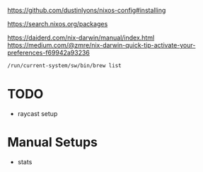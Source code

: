 https://github.com/dustinlyons/nixos-config#installing

https://search.nixos.org/packages

https://daiderd.com/nix-darwin/manual/index.html
https://medium.com/@zmre/nix-darwin-quick-tip-activate-your-preferences-f69942a93236


```sh
/run/current-system/sw/bin/brew list
```

# TODO
- raycast setup

# Manual Setups
- stats